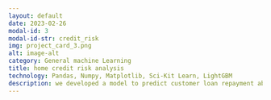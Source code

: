 ```yaml
---
layout: default
date: 2023-02-26
modal-id: 3
modal-id-str: credit_risk
img: project_card_3.png
alt: image-alt
category: General machine Learning
title: home credit risk analysis
technology: Pandas, Numpy, Matplotlib, Sci-Kit Learn, LightGBM
description: we developed a model to predict customer loan repayment ability. We handled datasets with thousands of rows and dozens of columns. We began with EDA and preprocessing tasks&colon; <br><br>  &nbsp;&nbsp;&nbsp;&bullet;&nbsp;feature selection  <br> &nbsp;&nbsp;&nbsp;&bullet;&nbsp;outlier detection, and handling  <br> &nbsp;&nbsp;&nbsp;&bullet;&nbsp;feature imputation, normalization, and standardization  <br> &nbsp;&nbsp;&nbsp;&bullet;&nbsp;categorical feature encoding <br><br> &nbsp; After that, we created a baseline model and trained a random classifier, using randomized hyperparameter search with cross-validation. Then we used other ML algorithms like Random Forest and LightGBM, and performed hyperparameter search with CV, and streamlined the process with pipelines. <br><br> &nbsp;&nbsp;Finally, we conducted a comparative analysis of the results using ROC AUC as a metric for binary classification tasks.
---
```

